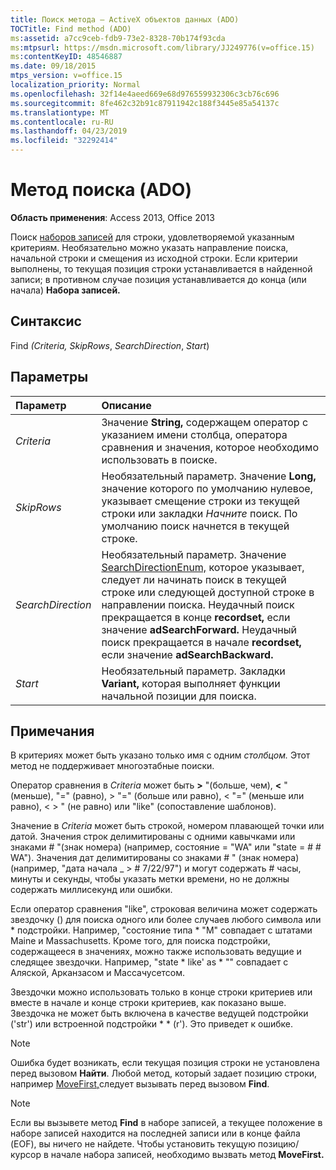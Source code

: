 ```yaml
---
title: Поиск метода — ActiveX объектов данных (ADO)
TOCTitle: Find method (ADO)
ms:assetid: a7cc9ceb-fdb9-73e2-8328-70b174f93cda
ms:mtpsurl: https://msdn.microsoft.com/library/JJ249776(v=office.15)
ms:contentKeyID: 48546887
ms.date: 09/18/2015
mtps_version: v=office.15
localization_priority: Normal
ms.openlocfilehash: 32f14e4aeed669e68d976559932306c3cb76c696
ms.sourcegitcommit: 8fe462c32b91c87911942c188f3445e85a54137c
ms.translationtype: MT
ms.contentlocale: ru-RU
ms.lasthandoff: 04/23/2019
ms.locfileid: "32292414"
---
```

# <a name="find-method-ado"></a>Метод поиска (ADO)

**Область применения**: Access 2013, Office 2013

Поиск [наборов записей](recordset-object-ado.md) для строки, удовлетворяемой указанным критериям. Необязательно можно указать направление поиска, начальной строки и смещения из исходной строки. Если критерии выполнены, то текущая позиция строки устанавливается в найденной записи; в противном случае позиция устанавливается до конца (или начала) **Набора записей.**

## <a name="syntax"></a>Синтаксис

Find *(Criteria,* *SkipRows*, *SearchDirection*, *Start*)

## <a name="parameters"></a>Параметры

|Параметр|Описание|
|:--------|:----------|
|*Criteria* |Значение **String,** содержащем оператор с указанием имени столбца, оператора сравнения и значения, которое необходимо использовать в поиске.|
|*SkipRows* |Необязательный параметр. Значение **Long,** значение которого по умолчанию нулевое, указывает смещение строки из текущей строки или закладки *Начните* поиск. По умолчанию поиск начнется в текущей строке.|
|*SearchDirection* |Необязательный параметр. Значение [SearchDirectionEnum,](searchdirectionenum.md) которое указывает, следует ли начинать поиск в текущей строке или следующей доступной строке в направлении поиска. Неудачный поиск прекращается в конце **recordset,** если значение **adSearchForward.** Неудачный поиск прекращается в начале **recordset,** если значение **adSearchBackward.**|
|*Start* |Необязательный параметр. Закладки **Variant,** которая выполняет функции начальной позиции для поиска.|

## <a name="remarks"></a>Примечания

В критериях может быть указано только имя с одним *столбцом.* Этот метод не поддерживает многоэтабные поиски.

Оператор сравнения в *Criteria* может быть **\>** "(больше, чем), **\<** "(меньше), "=" (равно), \> "=" (больше или равно), \< "=" (меньше или равно), \< \> " (не равно) или "like" (сопоставление шаблонов).

Значение в *Criteria* может быть строкой, номером плавающей точки или датой. Значения строк делимитированы с одними кавычками или знаками \# "(знак номера) (например, состояние = "WA" или "state = \# \# WA"). Значения дат делимитированы со знаками \# " (знак номера) (например, "дата начала \_ \> \# 7/22/97") и могут содержать \# часы, минуты и секунды, чтобы указать метки времени, но не должны содержать миллисекунд или ошибки.

Если оператор сравнения "like", строковая величина может содержать звездочку () для поиска одного или более случаев любого символа или \* подстройки. Например, "состояние типа \* "M" совпадает с штатами Maine и Massachusetts. Кроме того, для поиска подстройки, содержащееся в значениях, можно также использовать ведущие и следящее звездочки. Например, "state \* like' as \* "" совпадает с Аляской, Арканзасом и Массачусетсом.

Звездочки можно использовать только в конце строки критериев или вместе в начале и конце строки критериев, как показано выше. Звездочка не может быть включена в качестве ведущей подстройки ('str') или встроенной подстройки \* \* (r'). Это приведет к ошибке.

> [!NOTE]
> Ошибка будет возникать, если текущая позиция строки не установлена перед вызовом **Найти**. Любой метод, который задает позицию строки, например [MoveFirst,](movefirst-movelast-movenext-and-moveprevious-methods-ado.md)следует вызывать перед вызовом **Find**.

> [!NOTE]
> Если вы вызывете метод **Find** в наборе записей, а текущее положение в наборе записей находится на последней записи или в конце файла (EOF), вы ничего не найдете. Чтобы установить текущую позицию/курсор в начале набора записей, необходимо вызвать метод **MoveFirst.**


